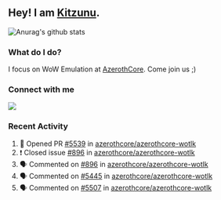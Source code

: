 ## Hey! I am [Kitzunu](https://Github.com/Kitzunu).

![Anurag's github stats](https://github-readme-stats.kitzunu.vercel.app/api?username=Kitzunu&show_icons=true)

### What do I do?

I focus on WoW Emulation at [AzerothCore](https://Github.com/AzerothCore). Come join us ;)

### Connect with me
[![](https://img.shields.io/badge/AzerothCore%20Discord-Connect%20with%20me!-green)](https://discord.com/invite/gkt4y2x)

### Recent Activity

<!--START_SECTION:activity-->
1. 💪 Opened PR [#5539](https://github.com/azerothcore/azerothcore-wotlk/pull/5539) in [azerothcore/azerothcore-wotlk](https://github.com/azerothcore/azerothcore-wotlk)
2. ❗️ Closed issue [#896](https://github.com/azerothcore/azerothcore-wotlk/issues/896) in [azerothcore/azerothcore-wotlk](https://github.com/azerothcore/azerothcore-wotlk)
3. 🗣 Commented on [#896](https://github.com/azerothcore/azerothcore-wotlk/issues/896) in [azerothcore/azerothcore-wotlk](https://github.com/azerothcore/azerothcore-wotlk)
4. 🗣 Commented on [#5445](https://github.com/azerothcore/azerothcore-wotlk/issues/5445) in [azerothcore/azerothcore-wotlk](https://github.com/azerothcore/azerothcore-wotlk)
5. 🗣 Commented on [#5507](https://github.com/azerothcore/azerothcore-wotlk/issues/5507) in [azerothcore/azerothcore-wotlk](https://github.com/azerothcore/azerothcore-wotlk)
<!--END_SECTION:activity-->
